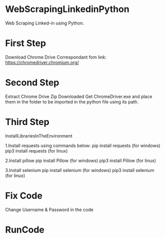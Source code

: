 # WebScrapingLinkedinPython
Web Scraping Linked-in using Python. 

# First Step
Download Chrome Drive Correspondant fom link:
https://chromedriver.chromium.org/

# Second Step 
Extract Chrome Drive Zip Downloaded
Get ChromeDriver.exe and place them in the folder to be imported in the python file using its path.

# Third Step 
InstallLibrariesInTheEnvironment

  1.Install requests using commands below:
    pip install requests (for windows)
    pip3 install requests (for linux)

  2.Install pillow
    pip install Pillow (for windows)
    pip3 install Pillow (for linux)

  3.Install selenium
    pip install selenium (for windows)
    pip3 install selenium (for linux)
  
# Fix Code
Change Username & Password in the code

# RunCode
